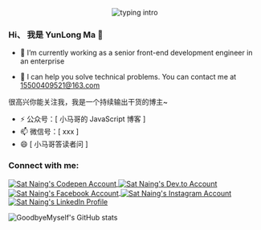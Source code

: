 <p align="center">
    <img src="https://readme-typing-svg.herokuapp.com?color=08CE90&center=true&vCenter=true&lines=Hello+everyone!!!;My+name's+Yunlong+Ma.;I'm+a+full-stack+developer." alt="typing intro">
</p>

### Hi、 我是 YunLong Ma 👋

- 💼 I’m currently working as a senior front-end development engineer in an enterprise
  
- 🌟 I can help you solve technical problems. You can contact me at 15500409521@163.com


很高兴你能关注我，我是一个持续输出干货的博主~

* ⚡ 公众号：[ 小马哥的 JavaScript 博客 ]
* 📫 微信号：[ xxx ]
* 😄 [ 小马哥答读者问 ]

<h3 align="left">Connect with me:</h3>

<p align="left">
    <a href="" target="_blank">
        <img align="center" src="https://img.shields.io/badge/CodePen-000000.svg?style=for-the-badge&logo=CodePen&logoColor=white" alt="Sat Naing's Codepen Account" />
        </a>
    <a href="" target="_blank">
        <img align="center" src="https://img.shields.io/badge/dev.to-0A0A0A.svg?style=for-the-badge&logo=devdotto&logoColor=white" alt="Sat Naing's Dev.to Account" />
    </a>
    <a href="" target="_blank">
        <img align="center" src="https://img.shields.io/badge/Facebook-1877F2.svg?style=for-the-badge&logo=Facebook&logoColor=white" alt="Sat Naing's Facebook Account" />
    </a>
    <a href="" target="_blank">
        <img align="center" src="https://img.shields.io/badge/Instagram-E4405F.svg?style=for-the-badge&logo=Instagram&logoColor=white" alt="Sat Naing's Instagram Account" />
    </a>
    <a href="" target="_blank">
        <img align="center" src="https://img.shields.io/badge/LinkedIn-0077B5?style=for-the-badge&logo=linkedin&logoColor=white" alt="Sat Naing's LinkedIn Profile" />
    </a>
</p>

![GoodbyeMyself's GitHub stats](https://github-readme-stats.vercel.app/api?username=GoodbyeMyself&theme=tokyonight)
